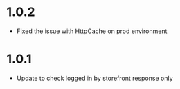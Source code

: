 # 1.0.2
* Fixed the issue with HttpCache on prod environment

# 1.0.1
* Update to check logged in by storefront response only
